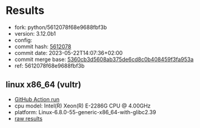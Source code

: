 # Results

- fork: python/5612078f68e9688fbf3b
- version: 3.12.0b1
- config: 
- commit hash: [5612078](https://github.com/python/cpython/commit/5612078)
- commit date: 2023-05-22T14:07:36+02:00
- commit merge base: [5360cb3d5608ab375de6cd8c0b408459f3fa953a](https://github.com/python/cpython/commit/5360cb3d5608ab375de6cd8c0b408459f3fa953a)
- ref: 5612078f68e9688fbf3b

## linux x86_64 (vultr)

- [GitHub Action run](https://github.com/facebookexperimental/free-threading-benchmarking/actions/runs/14937431743)
- cpu model: Intel(R) Xeon(R) E-2286G CPU @ 4.00GHz
- platform: Linux-6.8.0-55-generic-x86_64-with-glibc2.39
- [raw results](bm-20230522-vultr-x86_64-python-5612078f68e9688fbf3b-3.12.0b1-5612078.json)

